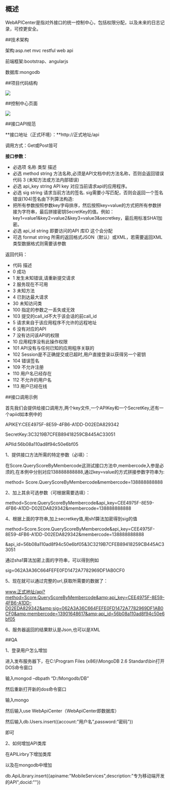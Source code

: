 ## 概述

WebAPICenter是指对外接口的统一控制中心，包括权限分配，以及未来的日志记录，可控更安全。

##技术架构

架构:asp.net mvc restful web api

前端框架:bootstrap、angularjs

数据库:mongodb

##项目代码结构

![](http://upload-images.jianshu.io/upload_images/1556465-846cb5cd052d36e6.png?imageMogr2/auto-orient/strip%7CimageView2/2/w/1240)


##控制中心页面

![](http://upload-images.jianshu.io/upload_images/1556465-59da79f9380ed149.png?imageMogr2/auto-orient/strip%7CimageView2/2/w/1240)


##接口API规范

**接口地址（正式环境）：**http://正式地址/api

调用方式：Get或Post皆可

**接口参数：**

- 必选项    名称    类型	描述
- 必选	method	string	方法名称,必须是API文档中的方法名称，否则会返回错误代码 3 (未知方法或方法内部错误)
- 必选	api_key 	string 	API key 对应当前请求api的应用程序。
- 必选	sig 	string 	请求当前方法的签名. sig需要小写匹配，否则会返回一个签名错误(104)签名由下列算法构造: 
- 把所有参数按照参数key字母排序，然后按照key=value的方式把所有参数拼接为字符串，最后拼接密钥SecretKey的值。例如：key1=value1&key2=value2&key3=value3&secretkey，最后用标准SHA1加密。
- 必选	api_id	string	即要访问的API 库ID 这个会分配
- 可选	format	string 	所需的返回格式JSON（默认）或XML，若需要返回XML类型数据格式则需要该参数

返回代码：

- 代码    描述
- 0	成功
- 1	发生未知错误,请重新提交请求
- 2	服务现在不可用
- 3	未知方法
- 4	已到达最大请求
- 30	未知访问类
- 100	指定的参数之一丢失或无效
- 103	提交的call_id不大于该会话的前call_id
- 5	请求来自于该应用程序不允许的远程地址
- 6	没有对应的API
- 7	没有访问该API的权限
- 10	应用程序没有此操作权限
- 101	API没有与任何已知的应用程序关联的
- 102	Session是不正确提交或已超时,用户直接登录以获得另一个密钥
- 104	错误签名
- 109	不允许注册
- 110	用户名已经存在
- 112	不允许的用户名
- 113	用户已经在线

##接口调用示例

首先我们会提供给接口调用方,两个key文件,一个APIKey和一个SecretKey,还有一个apiid如本例中的

APIKEY:CEE4975F-8E59-4FB6-A1DD-D02EDA829342

SecretKey:3C3219B7CFEB89418259CB445AC33051

APIId:56b08a110ad8f94c50e6bf05

1、提供接口方法所需的特定参数（必填）：

在Score.QueryScoreByMembercode这测试接口方法中,membercode入参是必须的,在本例中分别对应138888888888,通过key=value的方式拼接参数字符串为:

method= Score.QueryScoreByMembercode&amp;membercode=138888888888

2、加上其余可选参数（可根据需要选填）：

method=Score.QueryScoreByMembercode&amp;api_key=CEE4975F-8E59-4FB6-A1DD-D02EDA829342&amp;membercode=138888888888

4、根据上面的字符串,加上secretkey值,用sh1算法加密得到sig的值

method=Score.Score.QueryScoreByMembercode&amp;api_key=CEE4975F-8E59-4FB6-A1DD-D02EDA829342&amp;membercode=138888888888

&amp;api_id=56b08a110ad8f94c50e6bf05&amp;3C3219B7CFEB89418259CB445AC33051

通过sha1算法加密上面的字符串，可以得到例如

sig=062A3A36C664FEFE0FD1472A7782969DF1AB0CF0

5、现在就可以通过完整的url,获取所需要的数据了：

www.正式地址/api?method=Score.QueryScoreByMembercode&amp;api_key=CEE4975F-8E59-4FB6-A1DD-D02EDA829342&amp;sig=062A3A36C664FEFE0FD1472A7782969DF1AB0CF0&amp;membercode=13901648617&amp;api_id=56b08a110ad8f94c50e6bf05

6、服务器返回的结果默认是Json,也可以是XML

##QA

1、登录用户怎么增加

进入发布服务器下，在C:\Program Files (x86)\MongoDB 2.6 Standard\bin打开DOS命令窗口

输入mongod &ndash;dbpath &ldquo;D:/Mongodb/DB&rdquo;

然后重新打开新的dos命令窗口

输入mongo

然后输入use WebApiCenter（WebApiCenter即数据库）

然后输入db.Users.insert({account:&rdquo;用户名&rdquo;,password:&rdquo;密码&rdquo;})

即可

2、如何增加API类库

在APILirbry下增加类库

以及在mongodb中增加

db.ApiLibrary.insert({apiname:"MobileServices",description:"专为移动端开发的API",docid:""})
